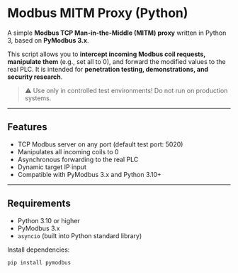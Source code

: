 # Modbus MITM Proxy (Python)

A simple **Modbus TCP Man-in-the-Middle (MITM) proxy** written in Python 3, based on **PyModbus 3.x**.

This script allows you to **intercept incoming Modbus coil requests, manipulate them** (e.g., set all to 0), and forward the modified values to the real PLC. It is intended for **penetration testing, demonstrations, and security research**.

> ⚠️ Use only in controlled test environments! Do not run on production systems.

---

## Features

- TCP Modbus server on any port (default test port: 5020)  
- Manipulates all incoming coils to 0  
- Asynchronous forwarding to the real PLC  
- Dynamic target IP input  
- Compatible with PyModbus 3.x and Python 3.10+  

---

## Requirements

- Python 3.10 or higher  
- PyModbus 3.x  
- `asyncio` (built into Python standard library)

Install dependencies:

```bash
pip install pymodbus
